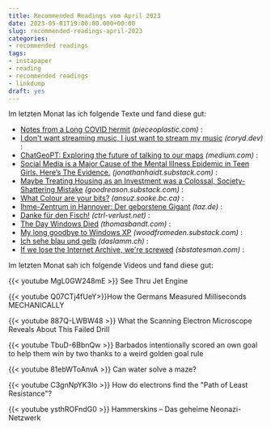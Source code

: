 ```yaml
---
title: Recommended Readings vom April 2023
date: 2023-05-01T19:00:00.000+00:00
slug: recommended-readings-april-2023
categories:
- recommended readings
tags:
- instapaper
- reading
- recommended readings
- linkdump
draft: yes
---
```


Im letzten Monat las ich folgende Texte und fand diese gut:

- [Notes from a Long COVID hermit](https://pieceoplastic.com/2023/04/22/notes-from-a-long-covid-hermit/) *(pieceoplastic.com)* :
- [I don't want streaming music, I just want to stream my music](https://coryd.dev/posts/2023/i-dont-want-streaming-music/) *(coryd.dev)* :
- [ChatGeoPT: Exploring the future of talking to our maps](https://medium.com/earthrisemedia/chatgeopt-exploring-the-future-of-talking-to-our-maps-b1f82903bb05) *(medium.com)* :
- [Social Media is a Major Cause of the Mental Illness Epidemic in Teen Girls. Here’s The Evidence.](https://jonathanhaidt.substack.com/p/social-media-mental-illness-epidemic) *(jonathanhaidt.substack.com)* :
- [Maybe Treating Housing as an Investment was a Colossal, Society-Shattering Mistake](https://goodreason.substack.com/p/maybe-treating-housing-as-an-investment) *(goodreason.substack.com)* :
- [What Colour are your bits?](https://ansuz.sooke.bc.ca/entry/23) *(ansuz.sooke.bc.ca)* :
- [Ihme-Zentrum in Hannover: Der geborstene Gigant](https://taz.de/!5924337/) *(taz.de)* :
- [Danke für den Fisch!](https://www.ctrl-verlust.net/danke-fuer-den-fisch/) *(ctrl-verlust.net)* :
- [The Day Windows Died](https://thomasbandt.com/the-day-windows-died) *(thomasbandt.com)* :
- [My long goodbye to Windows XP](https://woodfromeden.substack.com/p/my-long-goodbye-to-windows-xp) *(woodfromeden.substack.com)* :
- [Ich sehe blau und gelb](https://daslamm.ch/ich-sehe-blau-und-gelb/) *(daslamm.ch)* :
- [If we lose the Internet Archive, we're screwed](https://www.sbstatesman.com/2023/04/04/if-we-lose-the-internet-archive-were-screwed/) *(sbstatesman.com)* :

Im letzten Monat sah ich folgende Videos und fand diese gut:

{{< youtube MgL0GW248mE >}}
See Thru Jet Engine

{{< youtube Q07CTj4fUeY>}}How the Germans Measured Milliseconds MECHANICALLY 

{{< youtube 887Q-LWBW48 >}}
What the Scanning Electron Microscope Reveals About This Failed Drill

{{< youtube TbuD-6BbnQw >}}
Barbados intentionally scored an own goal to help them win by two thanks to a weird golden goal rule

{{< youtube 81ebWToAnvA >}}
Can water solve a maze?

{{< youtube C3gnNpYK3lo >}}
How do electrons find the "Path of Least Resistance"?

{{< youtube ysthROFndG0 >}}
Hammerskins – Das geheime Neonazi-Netzwerk